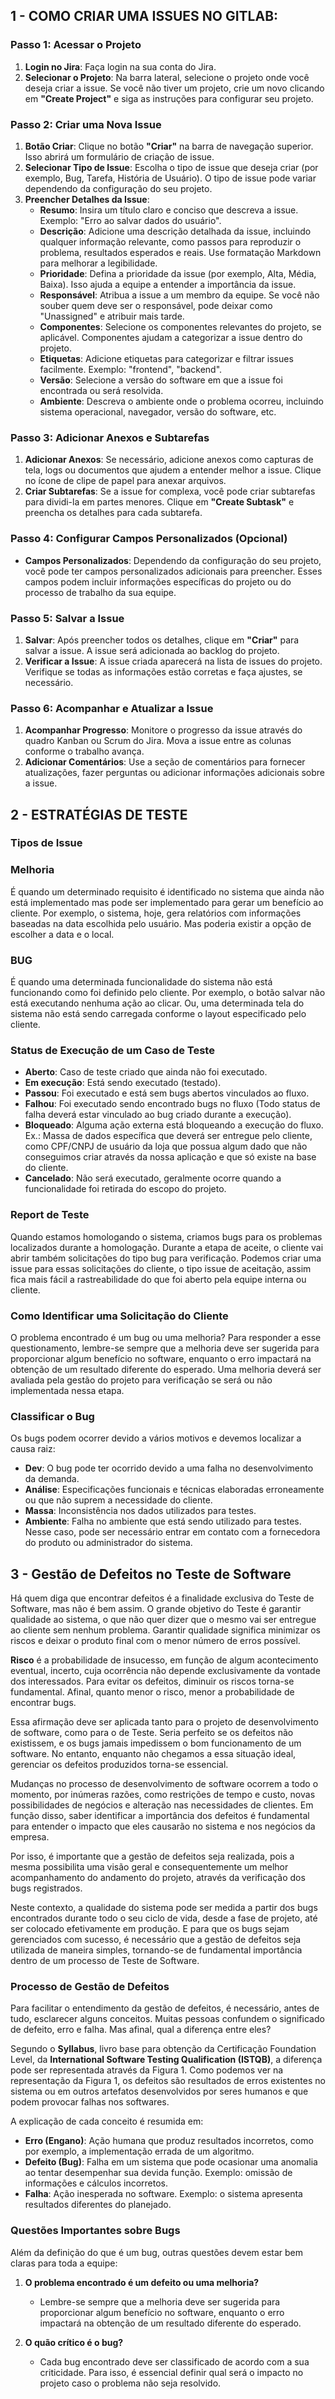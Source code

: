 ## 1 - COMO CRIAR UMA ISSUES NO GITLAB:

### Passo 1: Acessar o Projeto

1. **Login no Jira**: Faça login na sua conta do Jira.
2. **Selecionar o Projeto**: Na barra lateral, selecione o projeto onde você deseja criar a issue. Se você não tiver um projeto, crie um novo clicando em **"Create Project"** e siga as instruções para configurar seu projeto.

### Passo 2: Criar uma Nova Issue

1. **Botão Criar**: Clique no botão **"Criar"** na barra de navegação superior. Isso abrirá um formulário de criação de issue.
2. **Selecionar Tipo de Issue**: Escolha o tipo de issue que deseja criar (por exemplo, Bug, Tarefa, História de Usuário). O tipo de issue pode variar dependendo da configuração do seu projeto.
3. **Preencher Detalhes da Issue**:
    - **Resumo**: Insira um título claro e conciso que descreva a issue. Exemplo: "Erro ao salvar dados do usuário".
    - **Descrição**: Adicione uma descrição detalhada da issue, incluindo qualquer informação relevante, como passos para reproduzir o problema, resultados esperados e reais. Use formatação Markdown para melhorar a legibilidade.
    - **Prioridade**: Defina a prioridade da issue (por exemplo, Alta, Média, Baixa). Isso ajuda a equipe a entender a importância da issue.
    - **Responsável**: Atribua a issue a um membro da equipe. Se você não souber quem deve ser o responsável, pode deixar como "Unassigned" e atribuir mais tarde.
    - **Componentes**: Selecione os componentes relevantes do projeto, se aplicável. Componentes ajudam a categorizar a issue dentro do projeto.
    - **Etiquetas**: Adicione etiquetas para categorizar e filtrar issues facilmente. Exemplo: "frontend", "backend".
    - **Versão**: Selecione a versão do software em que a issue foi encontrada ou será resolvida.
    - **Ambiente**: Descreva o ambiente onde o problema ocorreu, incluindo sistema operacional, navegador, versão do software, etc.

### Passo 3: Adicionar Anexos e Subtarefas

1. **Adicionar Anexos**: Se necessário, adicione anexos como capturas de tela, logs ou documentos que ajudem a entender melhor a issue. Clique no ícone de clipe de papel para anexar arquivos.
2. **Criar Subtarefas**: Se a issue for complexa, você pode criar subtarefas para dividi-la em partes menores. Clique em **"Create Subtask"** e preencha os detalhes para cada subtarefa.

### Passo 4: Configurar Campos Personalizados (Opcional)

- **Campos Personalizados**: Dependendo da configuração do seu projeto, você pode ter campos personalizados adicionais para preencher. Esses campos podem incluir informações específicas do projeto ou do processo de trabalho da sua equipe.

### Passo 5: Salvar a Issue

1. **Salvar**: Após preencher todos os detalhes, clique em **"Criar"** para salvar a issue. A issue será adicionada ao backlog do projeto.
2. **Verificar a Issue**: A issue criada aparecerá na lista de issues do projeto. Verifique se todas as informações estão corretas e faça ajustes, se necessário.

### Passo 6: Acompanhar e Atualizar a Issue

1. **Acompanhar Progresso**: Monitore o progresso da issue através do quadro Kanban ou Scrum do Jira. Mova a issue entre as colunas conforme o trabalho avança.
2. **Adicionar Comentários**: Use a seção de comentários para fornecer atualizações, fazer perguntas ou adicionar informações adicionais sobre a issue.

## 2 - ESTRATÉGIAS DE TESTE

### Tipos de Issue

### Melhoria
É quando um determinado requisito é identificado no sistema que ainda não está implementado mas pode ser implementado para gerar um benefício ao cliente. Por exemplo, o sistema, hoje, gera relatórios com informações baseadas na data escolhida pelo usuário. Mas poderia existir a opção de escolher a data e o local.

### BUG
É quando uma determinada funcionalidade do sistema não está funcionando como foi definido pelo cliente. Por exemplo, o botão salvar não está executando nenhuma ação ao clicar. Ou, uma determinada tela do sistema não está sendo carregada conforme o layout especificado pelo cliente.

### Status de Execução de um Caso de Teste
- **Aberto**: Caso de teste criado que ainda não foi executado.
- **Em execução**: Está sendo executado (testado).
- **Passou**: Foi executado e está sem bugs abertos vinculados ao fluxo.
- **Falhou**: Foi executado sendo encontrado bugs no fluxo (Todo status de falha deverá estar vinculado ao bug criado durante a execução).
- **Bloqueado**: Alguma ação externa está bloqueando a execução do fluxo. Ex.: Massa de dados específica que deverá ser entregue pelo cliente, como CPF/CNPJ de usuário da loja que possua algum dado que não conseguimos criar através da nossa aplicação e que só existe na base do cliente.
- **Cancelado**: Não será executado, geralmente ocorre quando a funcionalidade foi retirada do escopo do projeto.

### Report de Teste
Quando estamos homologando o sistema, criamos bugs para os problemas localizados durante a homologação. Durante a etapa de aceite, o cliente vai abrir também solicitações do tipo bug para verificação. Podemos criar uma issue para essas solicitações do cliente, o tipo issue de aceitação, assim fica mais fácil a rastreabilidade do que foi aberto pela equipe interna ou cliente.

### Como Identificar uma Solicitação do Cliente
O problema encontrado é um bug ou uma melhoria? Para responder a esse questionamento, lembre-se sempre que a melhoria deve ser sugerida para proporcionar algum benefício no software, enquanto o erro impactará na obtenção de um resultado diferente do esperado. Uma melhoria deverá ser avaliada pela gestão do projeto para verificação se será ou não implementada nessa etapa.

### Classificar o Bug
Os bugs podem ocorrer devido a vários motivos e devemos localizar a causa raiz:
- **Dev**: O bug pode ter ocorrido devido a uma falha no desenvolvimento da demanda.
- **Análise**: Especificações funcionais e técnicas elaboradas erroneamente ou que não suprem a necessidade do cliente.
- **Massa**: Inconsistência nos dados utilizados para testes.
- **Ambiente**: Falha no ambiente que está sendo utilizado para testes. Nesse caso, pode ser necessário entrar em contato com a fornecedora do produto ou administrador do sistema.

## 3 - Gestão de Defeitos no Teste de Software

Há quem diga que encontrar defeitos é a finalidade exclusiva do Teste de Software, mas não é bem assim. O grande objetivo do Teste é garantir qualidade ao sistema, o que não quer dizer que o mesmo vai ser entregue ao cliente sem nenhum problema. Garantir qualidade significa minimizar os riscos e deixar o produto final com o menor número de erros possível.

**Risco** é a probabilidade de insucesso, em função de algum acontecimento eventual, incerto, cuja ocorrência não depende exclusivamente da vontade dos interessados. Para evitar os defeitos, diminuir os riscos torna-se fundamental. Afinal, quanto menor o risco, menor a probabilidade de encontrar bugs. 

Essa afirmação deve ser aplicada tanto para o projeto de desenvolvimento de software, como para o de Teste. Seria perfeito se os defeitos não existissem, e os bugs jamais impedissem o bom funcionamento de um software. No entanto, enquanto não chegamos a essa situação ideal, gerenciar os defeitos produzidos torna-se essencial.

Mudanças no processo de desenvolvimento de software ocorrem a todo o momento, por inúmeras razões, como restrições de tempo e custo, novas possibilidades de negócios e alteração nas necessidades de clientes. Em função disso, saber identificar a importância dos defeitos é fundamental para entender o impacto que eles causarão no sistema e nos negócios da empresa.

Por isso, é importante que a gestão de defeitos seja realizada, pois a mesma possibilita uma visão geral e consequentemente um melhor acompanhamento do andamento do projeto, através da verificação dos bugs registrados.

Neste contexto, a qualidade do sistema pode ser medida a partir dos bugs encontrados durante todo o seu ciclo de vida, desde a fase de projeto, até ser colocado efetivamente em produção. E para que os bugs sejam gerenciados com sucesso, é necessário que a gestão de defeitos seja utilizada de maneira simples, tornando-se de fundamental importância dentro de um processo de Teste de Software.

### Processo de Gestão de Defeitos

Para facilitar o entendimento da gestão de defeitos, é necessário, antes de tudo, esclarecer alguns conceitos. Muitas pessoas confundem o significado de defeito, erro e falha. Mas afinal, qual a diferença entre eles?

Segundo o **Syllabus**, livro base para obtenção da Certificação Foundation Level, da **International Software Testing Qualification (ISTQB)**, a diferença pode ser representada através da Figura 1. Como podemos ver na representação da Figura 1, os defeitos são resultados de erros existentes no sistema ou em outros artefatos desenvolvidos por seres humanos e que podem provocar falhas nos softwares.

A explicação de cada conceito é resumida em:

- **Erro (Engano)**: Ação humana que produz resultados incorretos, como por exemplo, a implementação errada de um algoritmo.
- **Defeito (Bug)**: Falha em um sistema que pode ocasionar uma anomalia ao tentar desempenhar sua devida função. Exemplo: omissão de informações e cálculos incorretos.
- **Falha**: Ação inesperada no software. Exemplo: o sistema apresenta resultados diferentes do planejado.

### Questões Importantes sobre Bugs

Além da definição do que é um bug, outras questões devem estar bem claras para toda a equipe:

1. **O problema encontrado é um defeito ou uma melhoria?**
   - Lembre-se sempre que a melhoria deve ser sugerida para proporcionar algum benefício no software, enquanto o erro impactará na obtenção de um resultado diferente do esperado.

2. **O quão crítico é o bug?**
   - Cada bug encontrado deve ser classificado de acordo com a sua criticidade. Para isso, é essencial definir qual será o impacto no projeto caso o problema não seja resolvido.
